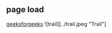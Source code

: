 ## page load
[geeksforgeeks](https://www.geeksforgeeks.org/how-to-run-a-function-when-the-page-is-loaded-in-javascript/)
![trail][../trail.jpeg "Trail"]
